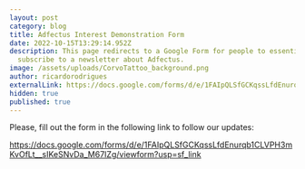 ```yaml
---
layout: post
category: blog
title: Adfectus Interest Demonstration Form
date: 2022-10-15T13:29:14.952Z
description: This page redirects to a Google Form for people to essentially
  subscribe to a newsletter about Adfectus.
image: /assets/uploads/CorvoTattoo_background.png
author: ricardorodrigues
externalLink: https://docs.google.com/forms/d/e/1FAIpQLSfGCKqssLfdEnurqb1CLVPH3mKvOfLt__sIKeSNvDa_M67IZg/viewform?usp=sf_link
hidden: true
published: true
---
```

Please, fill out the form in the following link to follow our updates:

https://docs.google.com/forms/d/e/1FAIpQLSfGCKqssLfdEnurqb1CLVPH3mKvOfLt__sIKeSNvDa_M67IZg/viewform?usp=sf_link
